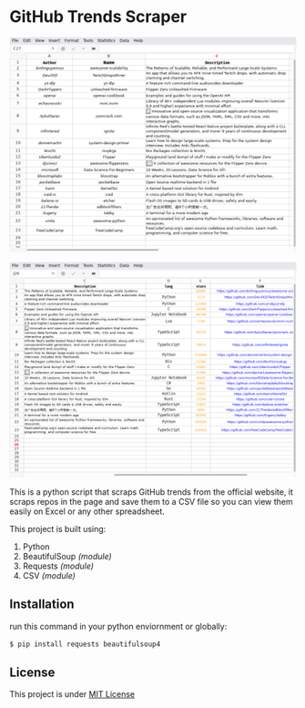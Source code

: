 # GitHub Trends Scraper

![A screenshot in Gnumeric Spreadsheet app shows the result of the script.](./screenshots/screen1.png)

![A screenshot in Gnumeric Spreadsheet app shows the result of the script.](./screenshots/screen2.png)

This is a python script that scraps GitHub trends from the official website, it scraps repos in the page and save them to a CSV file so you can view them easily on Excel or any other spreadsheet.

This project is built using:

1. Python
2. BeautifulSoup *(module)*
3. Requests *(module)*
4. CSV *(module)*

## Installation

run this command in your python enviornment or globally:

```bash
$ pip install requests beautifulsoup4

```
## License

This project is under [MIT License](https://github.com/omarhossam750/github-trends-scraper/blob/main/LICENSE)


